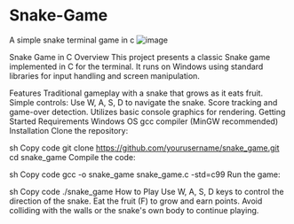 # Snake-Game
A simple snake terminal game in  c
![image](https://github.com/user-attachments/assets/34b4d29c-f230-48d1-8946-0613851fb33a)

Snake Game in C
Overview
This project presents a classic Snake game implemented in C for the terminal. It runs on Windows using standard libraries for input handling and screen manipulation.

Features
Traditional gameplay with a snake that grows as it eats fruit.
Simple controls: Use W, A, S, D to navigate the snake.
Score tracking and game-over detection.
Utilizes basic console graphics for rendering.
Getting Started
Requirements
Windows OS
gcc compiler (MinGW recommended)
Installation
Clone the repository:

sh
Copy code
git clone https://github.com/yourusername/snake_game.git
cd snake_game
Compile the code:

sh
Copy code
gcc -o snake_game snake_game.c -std=c99
Run the game:

sh
Copy code
./snake_game
How to Play
Use W, A, S, D keys to control the direction of the snake.
Eat the fruit (F) to grow and earn points.
Avoid colliding with the walls or the snake's own body to continue playing.
